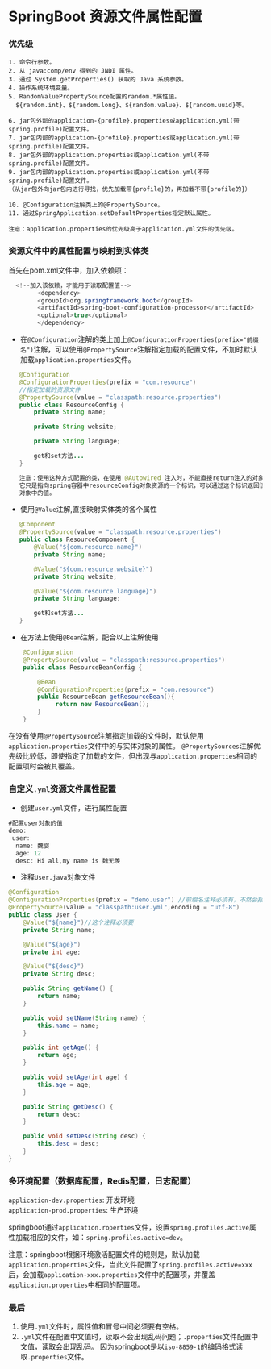 # SpringBoot 资源文件属性配置 #

### 优先级 ###

    1. 命令行参数。
    2. 从 java:comp/env 得到的 JNDI 属性。
    3. 通过 System.getProperties() 获取的 Java 系统参数。
    4. 操作系统环境变量。
    5. RandomValuePropertySource配置的random.*属性值。
      ${random.int}、${random.long}、${random.value}、${random.uuid}等。

    6. jar包外部的application-{profile}.properties或application.yml(带spring.profile)配置文件。
    7. jar包内部的application-{profile}.properties或application.yml(带spring.profile)配置文件。 
    8. jar包外部的application.properties或application.yml(不带spring.profile)配置文件。
    9. jar包内部的application.properties或application.yml(不带spring.profile)配置文件。
    （从jar包外向jar包内进行寻找，优先加载带{profile}的，再加载不带{profile的}） 

    10. @Configuration注解类上的@PropertySource。
    11. 通过SpringApplication.setDefaultProperties指定默认属性。

    注意：application.properties的优先级高于application.yml文件的优先级。


### 资源文件中的属性配置与映射到实体类

首先在pom.xml文件中，加入依赖项：
```java
  <!--加入该依赖，才能用于读取配置值-->
        <dependency>
		<groupId>org.springframework.boot</groupId>
		<artifactId>spring-boot-configuration-processor</artifactId>
		<optional>true</optional>
        </dependency>
```
- 在`@Configuration`注解的类上加上`@ConfigurationProperties(prefix="前缀名")`注解，可以使用`@PropertySource`注解指定加载的配置文件，不加时默认加载`application.properties`文件。

 ```java
    @Configuration
    @ConfigurationProperties(prefix = "com.resource")
    //指定加载的资源文件
    @PropertySource(value = "classpath:resource.properties") 
    public class ResourceConfig {
        private String name;

        private String website;

        private String language;

        get和set方法...
    }

    注意：使用这种方式配置的类，在使用 @Autowired 注入时，不能直接return注入的对象，
    它只是指向spring容器中resourceConfig对象资源的一个标识，可以通过这个标识返回该
    对象中的值。
 ```
- 使用`@Value`注解,直接映射实体类的各个属性
 ```java
    @Component
    @PropertySource(value = "classpath:resource.properties")
    public class ResourceComponent {
        @Value("${com.resource.name}")
        private String name;

        @Value("${com.resource.website}")
        private String website;

        @Value("${com.resource.language}")
        private String language;

        get和set方法...
    }

 ```
- 在方法上使用`@Bean`注解，配合以上注解使用
```java
    @Configuration
    @PropertySource(value = "classpath:resource.properties")
    public class ResourceBeanConfig {

        @Bean
        @ConfigurationProperties(prefix = "com.resource")
        public ResourceBean getResourceBean(){
             return new ResourceBean();
        }
    }
```
在没有使用`@PropertySource`注解指定加载的文件时，默认使用`application.properties`文件中的与实体对象的属性。
`@PropertySources`注解优先级比较低，即使指定了加载的文件，但出现与`application.properties`相同的配置项时会被其覆盖。
### 自定义`.yml`资源文件属性配置
- 创建`user.yml`文件，进行属性配置
```java
#配置user对象的值
demo:
 user:
  name: 魏婴
  age: 12
  desc: Hi all,my name is 魏无羡
```
- 注释`User.java`对象文件
```java
@Configuration
@ConfigurationProperties(prefix = "demo.user") //前缀名注释必须有，不然会报错
@PropertySource(value = "classpath:user.yml",encoding = "utf-8")
public class User {
    @Value("${name}")//这个注释必须要
    private String name;

    @Value("${age}")
    private int age;

    @Value("${desc}")
    private String desc;

    public String getName() {
        return name;
    }

    public void setName(String name) {
        this.name = name;
    }

    public int getAge() {
        return age;
    }

    public void setAge(int age) {
        this.age = age;
    }

    public String getDesc() {
        return desc;
    }

    public void setDesc(String desc) {
        this.desc = desc;
    }
}

```
### 多环境配置（数据库配置，Redis配置，日志配置）

`application-dev.properties`: 开发环境  
`application-prod.properties`: 生产环境

springboot通过`application.roperties`文件，设置`spring.profiles.active`属性加载相应的文件，如：`spring.profiles.active=dev`。

注意：springboot根据环境激活配置文件的规则是，默认加载`application.properties`文件，当此文件配置了`spring.profiles.active=xxx`后，会加载`application-xxx.properties`文件中的配置项，并覆盖`application.properties`中相同的配置项。

### 最后

1. 使用`.yml`文件时，属性值和冒号中间必须要有空格。
2. `.yml`文件在配置中文值时，读取不会出现乱码问题；`.properties`文件配置中文值，读取会出现乱码。
因为springboot是以`iso-8859-1`的编码格式读取`.properties`文件。











  



